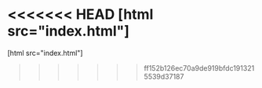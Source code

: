 <<<<<<< HEAD
[html src="index.html"]
=======

[html src="index.html"]
>>>>>>> ff152b126ec70a9de919bfdc1913215539d37187
